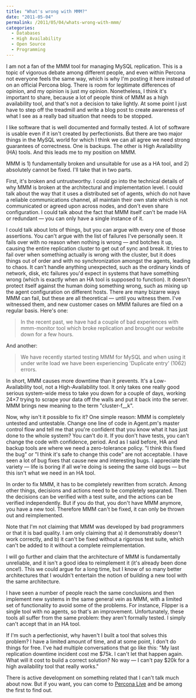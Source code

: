 ```yaml
---
title: "What's wrong with MMM?"
date: "2011-05-04"
permalink: /2011/05/04/whats-wrong-with-mmm/
categories:
  - Databases
  - High Availability
  - Open Source
  - Programming
---
```

I am not a fan of the MMM tool for managing MySQL replication. This is a topic of vigorous debate among different people, and even within Percona not everyone feels the same way, which is why I'm posting it here instead of on an official Percona blog. There is room for legitimate differences of opinion, and my opinion is just my opinion. Nonetheless, I think it's important to share, because a lot of people think of MMM as a high availability tool, and that's not a decision to take lightly. At some point I just have to step off the treadmill and write a blog post to create awareness of what I see as a really bad situation that needs to be stopped.

I like software that is well documented and formally tested. A lot of software is usable even if it isn't created by perfectionists. But there are two major things in the MySQL world for which I think we can all agree we need strong guarantees of correctness. One is backups. The other is High Availability (HA) tools. And this leads me to my position on MMM.

MMM is 1) fundamentally broken and unsuitable for use as a HA tool, and 2) absolutely cannot be fixed. I'll take that in two parts.

First, it's broken and untrustworthy. I could go into the technical details of why MMM is broken at the architectural and implementation level. I could talk about the way that it uses a distributed set of agents, which do not have a reliable communications channel, all maintain their own state which is not communicated or agreed upon across nodes, and don't even share configuration. I could talk about the fact that MMM itself can't be made HA or redundant &#8212; you can only have a single instance of it.

I could talk about lots of things, but you can argue with every one of those assertions. You can't argue with the list of failures I've personally seen. It fails over with no reason when nothing is wrong &#8212; and botches it up, causing the entire replication cluster to get out of sync and break. It tries to fail over when something actually is wrong with the cluster, but it does things out of order and with no synchronization amongst the agents, leading to chaos. It can't handle anything unexpected, such as the ordinary kinds of network, disk, etc failures you'd expect in systems that have something wrong (which is exactly when an HA tool is supposed to function). It doesn't protect itself against the human doing something wrong, such as mixing up the agent configuration on different hosts. There are many bizarre ways MMM can fail, but these are all theoretical &#8212; until you witness them. I've witnessed them, and new customer cases on MMM failures are filed on a regular basis. Here's one:

> In the recent past, we have had a couple of bad experiences with mmm-monitor tool which broke replication and brought our website down for a few hours.

And another:

> We have recently started testing MMM for MySQL and when using it under write load we have been experiencing 'Duplicate entry' (1062) errors.

In short, MMM causes more downtime than it prevents. It's a Low-Availability tool, not a High-Availability tool. It only takes one really good serious system-wide mess to take you down for a couple of days, working 24&#215;7 trying to scrape your data off the walls and put it back into the server. MMM brings new meaning to the term "cluster-f__k".

Now, why isn't it possible to fix it? One simple reason: MMM is completely untested and untestable. Change one line of code in Agent.pm's master control flow and tell me that you're confident that you know what it has just done to the whole system? You can't do it. If you don't have tests, you can't change the code with confidence, period. And as I said before, HA and backup tools are where we need a zero-tolerance policy. "I think this fixed the bug" or "I think it's safe to change this code" are not acceptable. I have seen a lot of bug fixes that cause new and interesting bugs. I appreciate the variety &#8212; life is boring if all we're doing is seeing the same old bugs &#8212; but this isn't what we need in an HA tool.

In order to fix MMM, it has to be completely rewritten from scratch. Among other things, decisions and actions need to be completely separated. Then the decisions can be verified with a test suite, and the actions can be verified independently. But if you do that, you don't have MMM anymore, you have a new tool. Therefore MMM can't be fixed, it can only be thrown out and reimplemented.

Note that I'm not claiming that MMM was developed by bad programmers or that it is bad quality. I am only claiming that a) it demonstrably doesn't work correctly, and b) it can't be fixed without a rigorous test suite, which can't be added to it without a complete reimplementation.

I will go further and claim that the architecture of MMM is fundamentally unreliable, and it isn't a good idea to reimplement it (it's already been done once!). This we could argue for a long time, but I know of so many better architectures that I wouldn't entertain the notion of building a new tool with the same architecture.

I have seen a number of people reach the same conclusions and then implement new systems in the same general vein as MMM, with a limited set of functionality to avoid some of the problems. For instance, Flipper is a single tool with no agents, so that's an improvement. Unfortunately, these tools all suffer from the same problem: they aren't formally tested. I simply can't accept that in an HA tool.

If I'm such a perfectionist, why haven't I built a tool that solves this problem? I have a limited amount of time, and at some point, I don't do things for free. I've had multiple conversations that go like this: "My last replication downtime incident cost me $75k. I can't let that happen again. What will it cost to build a correct solution? No way &#8212; I can't pay $20k for a high availability tool that really works."

There is active development on something related that I can't talk much about now. But if you want, you can come to [Percona Live][1] and be among the first to find out.

 [1]: http://www.percona.com/live/
